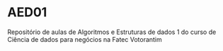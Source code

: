 # AED01
Repositório de aulas de Algoritmos e Estruturas de dados 1 do curso de Ciência de dados para negócios na Fatec Votorantim
